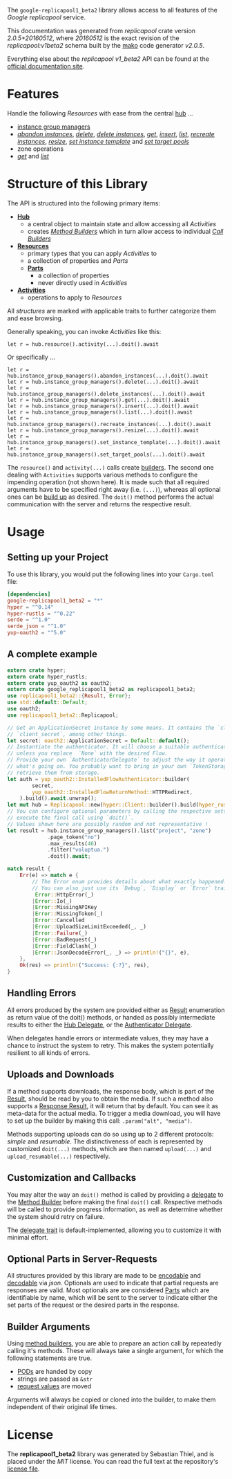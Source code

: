 <!---
DO NOT EDIT !
This file was generated automatically from 'src/mako/api/README.md.mako'
DO NOT EDIT !
-->
The `google-replicapool1_beta2` library allows access to all features of the *Google replicapool* service.

This documentation was generated from *replicapool* crate version *2.0.5+20160512*, where *20160512* is the exact revision of the *replicapool:v1beta2* schema built by the [mako](http://www.makotemplates.org/) code generator *v2.0.5*.

Everything else about the *replicapool* *v1_beta2* API can be found at the
[official documentation site](https://developers.google.com/compute/docs/instance-groups/manager/v1beta2).
# Features

Handle the following *Resources* with ease from the central [hub](https://docs.rs/google-replicapool1_beta2/2.0.5+20160512/google_replicapool1_beta2/Replicapool) ... 

* [instance group managers](https://docs.rs/google-replicapool1_beta2/2.0.5+20160512/google_replicapool1_beta2/api::InstanceGroupManager)
 * [*abandon instances*](https://docs.rs/google-replicapool1_beta2/2.0.5+20160512/google_replicapool1_beta2/api::InstanceGroupManagerAbandonInstanceCall), [*delete*](https://docs.rs/google-replicapool1_beta2/2.0.5+20160512/google_replicapool1_beta2/api::InstanceGroupManagerDeleteCall), [*delete instances*](https://docs.rs/google-replicapool1_beta2/2.0.5+20160512/google_replicapool1_beta2/api::InstanceGroupManagerDeleteInstanceCall), [*get*](https://docs.rs/google-replicapool1_beta2/2.0.5+20160512/google_replicapool1_beta2/api::InstanceGroupManagerGetCall), [*insert*](https://docs.rs/google-replicapool1_beta2/2.0.5+20160512/google_replicapool1_beta2/api::InstanceGroupManagerInsertCall), [*list*](https://docs.rs/google-replicapool1_beta2/2.0.5+20160512/google_replicapool1_beta2/api::InstanceGroupManagerListCall), [*recreate instances*](https://docs.rs/google-replicapool1_beta2/2.0.5+20160512/google_replicapool1_beta2/api::InstanceGroupManagerRecreateInstanceCall), [*resize*](https://docs.rs/google-replicapool1_beta2/2.0.5+20160512/google_replicapool1_beta2/api::InstanceGroupManagerResizeCall), [*set instance template*](https://docs.rs/google-replicapool1_beta2/2.0.5+20160512/google_replicapool1_beta2/api::InstanceGroupManagerSetInstanceTemplateCall) and [*set target pools*](https://docs.rs/google-replicapool1_beta2/2.0.5+20160512/google_replicapool1_beta2/api::InstanceGroupManagerSetTargetPoolCall)
* zone operations
 * [*get*](https://docs.rs/google-replicapool1_beta2/2.0.5+20160512/google_replicapool1_beta2/api::ZoneOperationGetCall) and [*list*](https://docs.rs/google-replicapool1_beta2/2.0.5+20160512/google_replicapool1_beta2/api::ZoneOperationListCall)




# Structure of this Library

The API is structured into the following primary items:

* **[Hub](https://docs.rs/google-replicapool1_beta2/2.0.5+20160512/google_replicapool1_beta2/Replicapool)**
    * a central object to maintain state and allow accessing all *Activities*
    * creates [*Method Builders*](https://docs.rs/google-replicapool1_beta2/2.0.5+20160512/google_replicapool1_beta2/client::MethodsBuilder) which in turn
      allow access to individual [*Call Builders*](https://docs.rs/google-replicapool1_beta2/2.0.5+20160512/google_replicapool1_beta2/client::CallBuilder)
* **[Resources](https://docs.rs/google-replicapool1_beta2/2.0.5+20160512/google_replicapool1_beta2/client::Resource)**
    * primary types that you can apply *Activities* to
    * a collection of properties and *Parts*
    * **[Parts](https://docs.rs/google-replicapool1_beta2/2.0.5+20160512/google_replicapool1_beta2/client::Part)**
        * a collection of properties
        * never directly used in *Activities*
* **[Activities](https://docs.rs/google-replicapool1_beta2/2.0.5+20160512/google_replicapool1_beta2/client::CallBuilder)**
    * operations to apply to *Resources*

All *structures* are marked with applicable traits to further categorize them and ease browsing.

Generally speaking, you can invoke *Activities* like this:

```Rust,ignore
let r = hub.resource().activity(...).doit().await
```

Or specifically ...

```ignore
let r = hub.instance_group_managers().abandon_instances(...).doit().await
let r = hub.instance_group_managers().delete(...).doit().await
let r = hub.instance_group_managers().delete_instances(...).doit().await
let r = hub.instance_group_managers().get(...).doit().await
let r = hub.instance_group_managers().insert(...).doit().await
let r = hub.instance_group_managers().list(...).doit().await
let r = hub.instance_group_managers().recreate_instances(...).doit().await
let r = hub.instance_group_managers().resize(...).doit().await
let r = hub.instance_group_managers().set_instance_template(...).doit().await
let r = hub.instance_group_managers().set_target_pools(...).doit().await
```

The `resource()` and `activity(...)` calls create [builders][builder-pattern]. The second one dealing with `Activities` 
supports various methods to configure the impending operation (not shown here). It is made such that all required arguments have to be 
specified right away (i.e. `(...)`), whereas all optional ones can be [build up][builder-pattern] as desired.
The `doit()` method performs the actual communication with the server and returns the respective result.

# Usage

## Setting up your Project

To use this library, you would put the following lines into your `Cargo.toml` file:

```toml
[dependencies]
google-replicapool1_beta2 = "*"
hyper = "^0.14"
hyper-rustls = "^0.22"
serde = "^1.0"
serde_json = "^1.0"
yup-oauth2 = "^5.0"
```

## A complete example

```Rust
extern crate hyper;
extern crate hyper_rustls;
extern crate yup_oauth2 as oauth2;
extern crate google_replicapool1_beta2 as replicapool1_beta2;
use replicapool1_beta2::{Result, Error};
use std::default::Default;
use oauth2;
use replicapool1_beta2::Replicapool;

// Get an ApplicationSecret instance by some means. It contains the `client_id` and 
// `client_secret`, among other things.
let secret: oauth2::ApplicationSecret = Default::default();
// Instantiate the authenticator. It will choose a suitable authentication flow for you, 
// unless you replace  `None` with the desired Flow.
// Provide your own `AuthenticatorDelegate` to adjust the way it operates and get feedback about 
// what's going on. You probably want to bring in your own `TokenStorage` to persist tokens and
// retrieve them from storage.
let auth = yup_oauth2::InstalledFlowAuthenticator::builder(
        secret,
        yup_oauth2::InstalledFlowReturnMethod::HTTPRedirect,
    ).build().await.unwrap();
let mut hub = Replicapool::new(hyper::Client::builder().build(hyper_rustls::HttpsConnector::with_native_roots()), auth);
// You can configure optional parameters by calling the respective setters at will, and
// execute the final call using `doit()`.
// Values shown here are possibly random and not representative !
let result = hub.instance_group_managers().list("project", "zone")
             .page_token("no")
             .max_results(46)
             .filter("voluptua.")
             .doit().await;

match result {
    Err(e) => match e {
        // The Error enum provides details about what exactly happened.
        // You can also just use its `Debug`, `Display` or `Error` traits
         Error::HttpError(_)
        |Error::Io(_)
        |Error::MissingAPIKey
        |Error::MissingToken(_)
        |Error::Cancelled
        |Error::UploadSizeLimitExceeded(_, _)
        |Error::Failure(_)
        |Error::BadRequest(_)
        |Error::FieldClash(_)
        |Error::JsonDecodeError(_, _) => println!("{}", e),
    },
    Ok(res) => println!("Success: {:?}", res),
}

```
## Handling Errors

All errors produced by the system are provided either as [Result](https://docs.rs/google-replicapool1_beta2/2.0.5+20160512/google_replicapool1_beta2/client::Result) enumeration as return value of
the doit() methods, or handed as possibly intermediate results to either the 
[Hub Delegate](https://docs.rs/google-replicapool1_beta2/2.0.5+20160512/google_replicapool1_beta2/client::Delegate), or the [Authenticator Delegate](https://docs.rs/yup-oauth2/*/yup_oauth2/trait.AuthenticatorDelegate.html).

When delegates handle errors or intermediate values, they may have a chance to instruct the system to retry. This 
makes the system potentially resilient to all kinds of errors.

## Uploads and Downloads
If a method supports downloads, the response body, which is part of the [Result](https://docs.rs/google-replicapool1_beta2/2.0.5+20160512/google_replicapool1_beta2/client::Result), should be
read by you to obtain the media.
If such a method also supports a [Response Result](https://docs.rs/google-replicapool1_beta2/2.0.5+20160512/google_replicapool1_beta2/client::ResponseResult), it will return that by default.
You can see it as meta-data for the actual media. To trigger a media download, you will have to set up the builder by making
this call: `.param("alt", "media")`.

Methods supporting uploads can do so using up to 2 different protocols: 
*simple* and *resumable*. The distinctiveness of each is represented by customized 
`doit(...)` methods, which are then named `upload(...)` and `upload_resumable(...)` respectively.

## Customization and Callbacks

You may alter the way an `doit()` method is called by providing a [delegate](https://docs.rs/google-replicapool1_beta2/2.0.5+20160512/google_replicapool1_beta2/client::Delegate) to the 
[Method Builder](https://docs.rs/google-replicapool1_beta2/2.0.5+20160512/google_replicapool1_beta2/client::CallBuilder) before making the final `doit()` call. 
Respective methods will be called to provide progress information, as well as determine whether the system should 
retry on failure.

The [delegate trait](https://docs.rs/google-replicapool1_beta2/2.0.5+20160512/google_replicapool1_beta2/client::Delegate) is default-implemented, allowing you to customize it with minimal effort.

## Optional Parts in Server-Requests

All structures provided by this library are made to be [encodable](https://docs.rs/google-replicapool1_beta2/2.0.5+20160512/google_replicapool1_beta2/client::RequestValue) and 
[decodable](https://docs.rs/google-replicapool1_beta2/2.0.5+20160512/google_replicapool1_beta2/client::ResponseResult) via *json*. Optionals are used to indicate that partial requests are responses 
are valid.
Most optionals are are considered [Parts](https://docs.rs/google-replicapool1_beta2/2.0.5+20160512/google_replicapool1_beta2/client::Part) which are identifiable by name, which will be sent to 
the server to indicate either the set parts of the request or the desired parts in the response.

## Builder Arguments

Using [method builders](https://docs.rs/google-replicapool1_beta2/2.0.5+20160512/google_replicapool1_beta2/client::CallBuilder), you are able to prepare an action call by repeatedly calling it's methods.
These will always take a single argument, for which the following statements are true.

* [PODs][wiki-pod] are handed by copy
* strings are passed as `&str`
* [request values](https://docs.rs/google-replicapool1_beta2/2.0.5+20160512/google_replicapool1_beta2/client::RequestValue) are moved

Arguments will always be copied or cloned into the builder, to make them independent of their original life times.

[wiki-pod]: http://en.wikipedia.org/wiki/Plain_old_data_structure
[builder-pattern]: http://en.wikipedia.org/wiki/Builder_pattern
[google-go-api]: https://github.com/google/google-api-go-client

# License
The **replicapool1_beta2** library was generated by Sebastian Thiel, and is placed 
under the *MIT* license.
You can read the full text at the repository's [license file][repo-license].

[repo-license]: https://github.com/Byron/google-apis-rsblob/main/LICENSE.md
